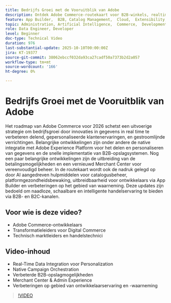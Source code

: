 ```yaml
---
title: Bedrijfs Groei met de Vooruitblik van Adobe
description: Ontdek Adobe Commerce-routekaart voor B2B-winkels, realtime personalisatie, betalingen en door AI aangedreven bedrijfs- en ontwikkelaarservaring.
feature: App Builder,  B2B, Catalog Management,  Cloud,  Extensibility, Observability, Payments, Personalization, Storefront, Saas
topic: Administration, Artificial Intelligence,  Commerce,  Development, Headless,  Performance, Personalization, Security
role: Data Engineer, Developer
level: Beginner
doc-type: Technical Video
duration: 976
last-substantial-update: 2025-10-10T00:00:00Z
jira: KT-19377
source-git-commit: 38062ebccf032da93ca27cadf50a7373b2d2a057
workflow-type: tm+mt
source-wordcount: '166'
ht-degree: 0%

---
```



# Bedrijfs Groei met de Vooruitblik van Adobe

Het roadmap van Adobe Commerce voor 2026 schetst een uitvoerige strategie om bedrijfsgroei door innovaties in gegevens in real time te verbeteren delend, gepersonaliseerde klantenervaringen, en gestroomlijnde verrichtingen. Belangrijke ontwikkelingen zijn onder andere de native integratie met Adobe Experience Platform voor het delen en personaliseren van gegevens en de snelle implementatie van B2B-opslagsystemen. Nog een paar belangrijke ontwikkelingen zijn de uitbreiding van de betalingsmogelijkheden en een vernieuwd Merchant Center voor vereenvoudigd beheer. In de routekaart wordt ook de nadruk gelegd op door AI aangedreven hulpmiddelen voor catalogusbeheer, platformgezondheidsbewaking, uitbreidbaarheid voor ontwikkelaars via App Builder en verbeteringen op het gebied van waarneming. Deze updates zijn bedoeld om naadloze, schaalbare en intelligente handelservaring te bieden via B2B- en B2C-kanalen.

## Voor wie is deze video?

* Adobe Commerce-ontwikkelaars
* Transformatieleiders voor Digital Commerce
* Technisch marktleiders en handelstechnici

## Video-inhoud

* Real-Time Data Integration voor Personalization
* Native Campaign Orchestration
* Verbeterde B2B-opslagmogelijkheden
* Merchant Center &amp; Admin Experience
* Verbeteringen op gebied van ontwikkelaarservaring en -waarneming

>[!VIDEO](https://video.tv.adobe.com/v/3475695/?learn=on&enablevpops)